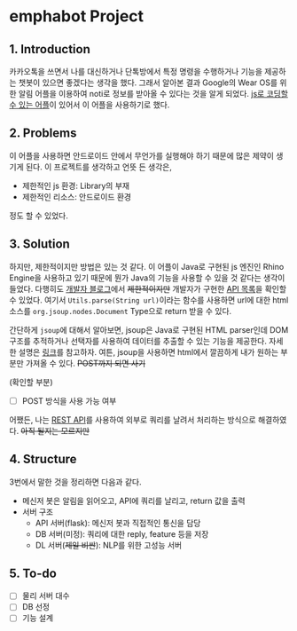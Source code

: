 # emphabot Project
## 1. Introduction
카카오톡을 쓰면서 나를 대신하거나 단톡방에서 특정 명령을 수행하거나 기능을 제공하는 챗봇이 있으면 좋겠다는 생각을 했다. 그래서 알아본 결과 Google의 Wear OS를 위한 알림 어플을 이용하여 noti로 정보를 받아올 수 있다는 것을 알게 되었다. [js로 코딩할 수 있는 어플](https://play.google.com/store/apps/details?id=com.xfl.msgbot)이 있어서 이 어플을 사용하기로 했다.

## 2. Problems
이 어플을 사용하면 안드로이드 안에서 무언가를 실행해야 하기 때문에 많은 제약이 생기게 된다. 이 프로젝트를 생각하고 언뜻 든 생각은,
- 제한적인 js 환경: Library의 부재
- 제한적인 리소스: 안드로이드 환경

정도 할 수 있었다. 

## 3. Solution
하지만, 제한적이지만 방법은 있는 것 같다. 이 어플이 Java로 구현된 js 엔진인 Rhino Engine을 사용하고 있기 때문에 뭔가 Java의 기능을 사용할 수 있을 것 같다는 생각이 들었다. 다행히도 [개발자 블로그](https://violet.develope.kr)에서 ~~제한적이지만~~ 개발자가 구현한 [API 목록](https://violet.develope.kr/entry/메신저봇-가이드-레거시-API)을 확인할 수 있었다. 여기서 `Utils.parse(String url)`이라는 함수를 사용하면 url에 대한 html 소스를 `org.jsoup.nodes.Document` Type으로 return 받을 수 있다. 

간단하게 `jsoup`에 대해서 알아보면, jsoup은 Java로 구현된 HTML parser인데 DOM 구조를 추적하거나 선택자를 사용하여 데이터를 추출할 수 있는 기능을 제공한다. 자세한 설명은 [링크](https://offbyone.tistory.com/116)를 참고하자. 여튼, jsoup을 사용하면 html에서 깔끔하게 내가 원하는 부분만 가져올 수 있다. ~~POST까지 되면 사기~~

(확인할 부분)
- [ ] POST 방식을 사용 가능 여부

어쨌든, 나는 [REST API](https://medium.com/@dydrlaks/rest-api-3e424716bab)를 사용하여 외부로 쿼리를 날려서 처리하는 방식으로 해결하였다. ~~아직 될지는 모르지만~~

## 4. Structure
3번에서 말한 것을 정리하면 다음과 같다.
- 메신저 봇은 알림을 읽어오고, API에 쿼리를 날리고, return 값을 출력
- 서버 구조
	- API 서버(flask): 메신저 봇과 직접적인 통신을 담당
	- DB 서버(미정): 쿼리에 대한 reply, feature 등을 저장
	- DL 서버(~~제일 비싼~~): NLP를 위한 고성능 서버

## 5. To-do
- [ ] 물리 서버 대수
- [ ] DB 선정
- [ ] 기능 설계
